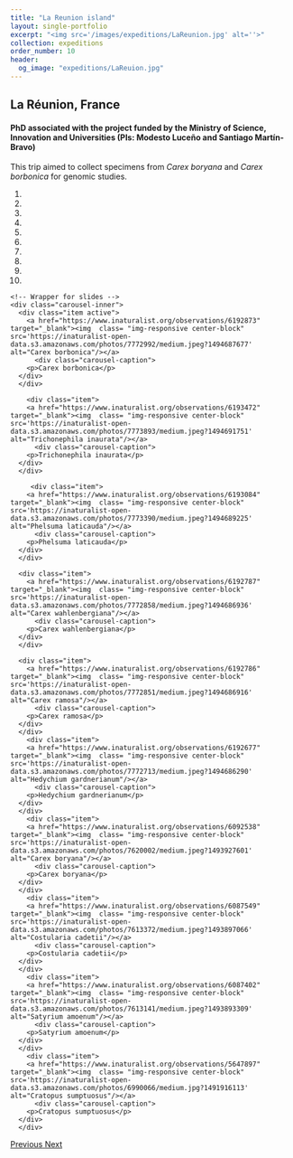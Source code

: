 ```yaml
---
title: "La Reunion island"
layout: single-portfolio
excerpt: "<img src='/images/expeditions/LaReunion.jpg' alt=''>"
collection: expeditions
order_number: 10
header: 
  og_image: "expeditions/LaReuion.jpg"
---
```

<h2>La Réunion, France</h2>
<h4>PhD associated with the project funded by the Ministry of Science, Innovation and Universities (PIs: Modesto Luceño and Santiago Martín-Bravo)</h4>

This trip aimed to collect specimens from <i>Carex boryana</i> and <i>Carex borbonica</i> for genomic studies.


  <div id="myCarousel" class="carousel slide" data-ride="carousel">
    <!-- Indicators -->
    <ol class="carousel-indicators">
      <li data-target="#myCarousel" data-slide-to="0" class="active"></li>
      <li data-target="#myCarousel" data-slide-to="1"></li>
      <li data-target="#myCarousel" data-slide-to="2"></li>
	  <li data-target="#myCarousel" data-slide-to="3"></li>
	  <li data-target="#myCarousel" data-slide-to="4"></li>
	  <li data-target="#myCarousel" data-slide-to="5"></li>
      <li data-target="#myCarousel" data-slide-to="6"></li>
      <li data-target="#myCarousel" data-slide-to="7"></li>
	  <li data-target="#myCarousel" data-slide-to="8"></li>
	  <li data-target="#myCarousel" data-slide-to="9"></li>
    </ol>

    <!-- Wrapper for slides -->
    <div class="carousel-inner">
      <div class="item active">
        <a href="https://www.inaturalist.org/observations/6192873" target="_blank"><img  class= "img-responsive center-block" src='https://inaturalist-open-data.s3.amazonaws.com/photos/7772992/medium.jpeg?1494687677' alt="Carex borbonica"/></a>
		  <div class="carousel-caption">
        <p>Carex borbonica</p>
      </div>
      </div>
		
		<div class="item">
        <a href="https://www.inaturalist.org/observations/6193472" target="_blank"><img  class= "img-responsive center-block" src='https://inaturalist-open-data.s3.amazonaws.com/photos/7773893/medium.jpeg?1494691751' alt="Trichonephila inaurata"/></a>
		  <div class="carousel-caption">
        <p>Trichonephila inaurata</p>
      </div>
      </div>
		
		 <div class="item">
        <a href="https://www.inaturalist.org/observations/6193084" target="_blank"><img  class= "img-responsive center-block" src='https://inaturalist-open-data.s3.amazonaws.com/photos/7773390/medium.jpeg?1494689225' alt="Phelsuma laticauda"/></a>
		  <div class="carousel-caption">
        <p>Phelsuma laticauda</p>
      </div>
      </div>

      <div class="item">
        <a href="https://www.inaturalist.org/observations/6192787" target="_blank"><img  class= "img-responsive center-block" src='https://inaturalist-open-data.s3.amazonaws.com/photos/7772858/medium.jpeg?1494686936' alt="Carex wahlenbergiana"/></a>
		  <div class="carousel-caption">
        <p>Carex wahlenbergiana</p>
      </div>
      </div>
    
      <div class="item">
        <a href="https://www.inaturalist.org/observations/6192786" target="_blank"><img  class= "img-responsive center-block" src='https://inaturalist-open-data.s3.amazonaws.com/photos/7772851/medium.jpeg?1494686916' alt="Carex ramosa"/></a>
		  <div class="carousel-caption">
        <p>Carex ramosa</p>
      </div>
      </div>
		<div class="item">
        <a href="https://www.inaturalist.org/observations/6192677" target="_blank"><img  class= "img-responsive center-block" src='https://inaturalist-open-data.s3.amazonaws.com/photos/7772713/medium.jpeg?1494686290' alt="Hedychium gardnerianum"/></a>
		  <div class="carousel-caption">
        <p>Hedychium gardnerianum</p>
      </div>
      </div>
		<div class="item">
        <a href="https://www.inaturalist.org/observations/6092538" target="_blank"><img  class= "img-responsive center-block" src='https://inaturalist-open-data.s3.amazonaws.com/photos/7620002/medium.jpeg?1493927601' alt="Carex boryana"/></a>
		  <div class="carousel-caption">
        <p>Carex boryana</p>
      </div>
      </div>
		<div class="item">
        <a href="https://www.inaturalist.org/observations/6087549" target="_blank"><img  class= "img-responsive center-block" src='https://inaturalist-open-data.s3.amazonaws.com/photos/7613372/medium.jpeg?1493897066' alt="Costularia cadetii"/></a>
		  <div class="carousel-caption">
        <p>Costularia cadetii</p>
      </div>
      </div>
		<div class="item">
        <a href="https://www.inaturalist.org/observations/6087402" target="_blank"><img  class= "img-responsive center-block" src='https://inaturalist-open-data.s3.amazonaws.com/photos/7613141/medium.jpeg?1493893309' alt="Satyrium amoenum"/></a>
		  <div class="carousel-caption">
        <p>Satyrium amoenum</p>
      </div>
      </div>
		<div class="item">
        <a href="https://www.inaturalist.org/observations/5647897" target="_blank"><img  class= "img-responsive center-block" src='https://inaturalist-open-data.s3.amazonaws.com/photos/6990066/medium.jpg?1491916113' alt="Cratopus sumptuosus"/></a>
		  <div class="carousel-caption">
        <p>Cratopus sumptuosus</p>
      </div>
      </div>
  <!-- Left and right controls -->
  <a class="left carousel-control" href="#myCarousel" data-slide="prev">
    <span class="glyphicon glyphicon-chevron-left"></span>
    <span class="sr-only">Previous</span>
  </a>
  <a class="right carousel-control" href="#myCarousel" data-slide="next">
    <span class="glyphicon glyphicon-chevron-right"></span>
    <span class="sr-only">Next</span>
  </a>
</div>
      </div>